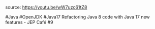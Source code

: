source: https://youtu.be/wW7uzc61tZ8

#Java #OpenJDK #Java17
Refactoring Java 8 code with Java 17 new features - JEP Café #9